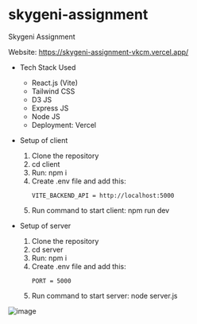 # skygeni-assignment
Skygeni Assignment

Website: https://skygeni-assignment-vkcm.vercel.app/

- Tech Stack Used
    - React.js (Vite)
    - Tailwind CSS
    - D3 JS
    - Express JS
    - Node JS
    - Deployment: Vercel

- Setup of client
  <ol>
    <li>Clone the repository</li>
    <li>cd client</li>
    <li>Run: npm i</li>
    <li>Create .env file and add this:</li>
            
      VITE_BACKEND_API = http://localhost:5000

  <li>Run command to start client: npm run dev</li>
    
  </ol>
- Setup of server
  <ol>
    <li>Clone the repository</li>
    <li>cd server</li>
    <li>Run: npm i</li>
    <li>Create .env file and add this:</li>
            
      PORT = 5000
  <li>Run command to start server: node server.js</li>
    
  </ol>


![image](https://github.com/user-attachments/assets/4733924a-8f95-4070-9cf1-4b90c899e059)



